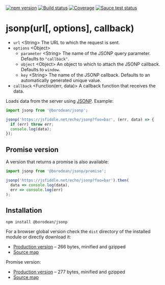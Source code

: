 [![npm version][npm-badge]][npm] [![Build status][travis-badge]][travis] [![Coverage][coveralls-badge]][coveralls] [![Sauce test status][sauce-badge]][sauce]

# jsonp(url[, options], callback)

- `url` &lt;String&gt; The URL to which the request is sent.
- `options` &lt;Object&gt;
  - `parameter` &lt;String&gt; The name of the JSONP query parameter. Defaults to `"callback"`.
  - `object` &lt;Object&gt; An object to which to attach the JSONP callback. Defaults to `window`.
  - `key` &lt;String&gt; The name of the JSONP callback. Defaults to an automatically generated unique value.
- `callback` &lt;Function(err, data)&gt; A callback function that receives the data.

Loads data from the server using [JSONP][jsonp]. Example:

```js
import jsonp from '@borodean/jsonp';

jsonp('https://jsfiddle.net/echo/jsonp?foo=bar', (err, data) => {
  if (err) throw err;
  console.log(data);
});
```

## Promise version

A version that returns a promise is also available:

```js
import jsonp from '@borodean/jsonp/promise';

jsonp('https://jsfiddle.net/echo/jsonp?foo=bar').then(
  data => console.log(data),
  err => console.log(err)
);
```

## Installation

```
npm install @borodean/jsonp
```

For a browser global version check the `dist` directory of the installed module or directly download it:

- [Production version][dl-callback] – 266 bytes, minified and gzipped
- [Source map][dl-callback-map]

Promise version:

- [Production version][dl-promise] – 277 bytes, minified and gzipped
- [Source map][dl-promise-map]

[coveralls]:       https://coveralls.io/github/borodean/jsonp
[coveralls-badge]: https://img.shields.io/coveralls/borodean/jsonp/master
[dl-callback]:     https://github.com/borodean/jsonp/releases/download/3.0.0/jsonp-3.0.0.min.js
[dl-callback-map]: https://github.com/borodean/jsonp/releases/download/3.0.0/jsonp-3.0.0.min.js.map
[dl-promise]:      https://github.com/borodean/jsonp/releases/download/3.0.0/jsonp-promise-3.0.0.min.js
[dl-promise-map]:  https://github.com/borodean/jsonp/releases/download/3.0.0/jsonp-promise-3.0.0.min.js.map
[jsonp]:           http://bob.ippoli.to/archives/2005/12/05/remote-json-jsonp/
[npm]:             https://www.npmjs.com/package/@borodean/jsonp
[npm-badge]:       https://img.shields.io/npm/v/@borodean/jsonp
[sauce]:           https://saucelabs.com/u/borodean-jsonp
[sauce-badge]:     https://badges.herokuapp.com/sauce/borodean-jsonp
[travis]:          https://travis-ci.org/borodean/jsonp
[travis-badge]:    https://img.shields.io/travis/borodean/jsonp/master
